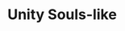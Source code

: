 ---
title: "Unity Souls-like"
summary: ""
imagePath: "/images/unity-soulslike.png"
videoPath: "https://www.youtube.com/embed/rWX3fL7Q7eE?si=jiJ1us5RV-NPoBwY"
weight: 4
categories:
- Game Dev
tags:
- Unity
- C-Sharp
- 3D
draft: false
---